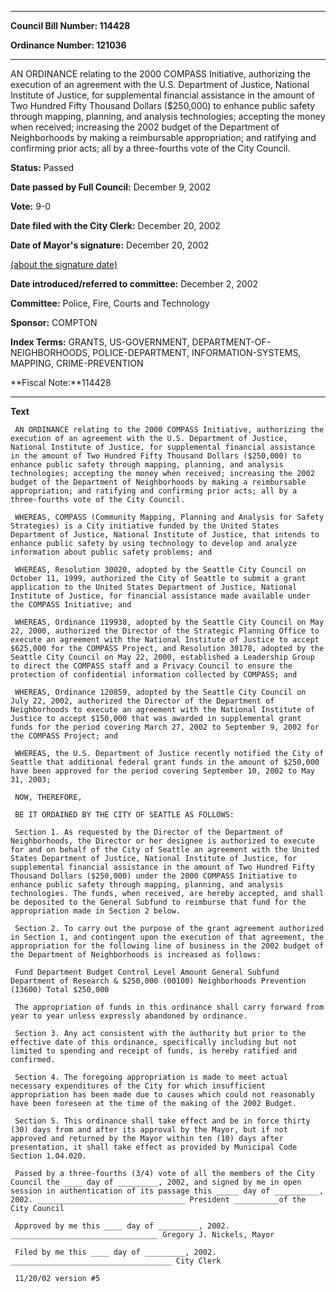 

********

**Council Bill Number: 114428**
   
**Ordinance Number: 121036**
********

 AN ORDINANCE relating to the 2000 COMPASS Initiative, authorizing the execution of an agreement with the U.S. Department of Justice, National Institute of Justice, for supplemental financial assistance in the amount of Two Hundred Fifty Thousand Dollars ($250,000) to enhance public safety through mapping, planning, and analysis technologies; accepting the money when received; increasing the 2002 budget of the Department of Neighborhoods by making a reimbursable appropriation; and ratifying and confirming prior acts; all by a three-fourths vote of the City Council.

**Status:** Passed
   
**Date passed by Full Council:** December 9, 2002
   
**Vote:** 9-0
   
**Date filed with the City Clerk:** December 20, 2002
   
**Date of Mayor's signature:** December 20, 2002
   
[(about the signature date)](/~public/approvaldate.htm)
   
   
   
**Date introduced/referred to committee:** December 2, 2002
   
**Committee:** Police, Fire, Courts and Technology
   
**Sponsor:** COMPTON
   
   
**Index Terms:** GRANTS, US-GOVERNMENT, DEPARTMENT-OF-NEIGHBORHOODS, POLICE-DEPARTMENT, INFORMATION-SYSTEMS, MAPPING, CRIME-PREVENTION

**Fiscal Note:**114428

********

**Text**
   
```
 AN ORDINANCE relating to the 2000 COMPASS Initiative, authorizing the execution of an agreement with the U.S. Department of Justice, National Institute of Justice, for supplemental financial assistance in the amount of Two Hundred Fifty Thousand Dollars ($250,000) to enhance public safety through mapping, planning, and analysis technologies; accepting the money when received; increasing the 2002 budget of the Department of Neighborhoods by making a reimbursable appropriation; and ratifying and confirming prior acts; all by a three-fourths vote of the City Council.

 WHEREAS, COMPASS (Community Mapping, Planning and Analysis for Safety Strategies) is a City initiative funded by the United States Department of Justice, National Institute of Justice, that intends to enhance public safety by using technology to develop and analyze information about public safety problems; and

 WHEREAS, Resolution 30020, adopted by the Seattle City Council on October 11, 1999, authorized the City of Seattle to submit a grant application to the United States Department of Justice, National Institute of Justice, for financial assistance made available under the COMPASS Initiative; and

 WHEREAS, Ordinance 119938, adopted by the Seattle City Council on May 22, 2000, authorized the Director of the Strategic Planning Office to execute an agreement with the National Institute of Justice to accept $625,000 for the COMPASS Project, and Resolution 30178, adopted by the Seattle City Council on May 22, 2000, established a Leadership Group to direct the COMPASS staff and a Privacy Council to ensure the protection of confidential information collected by COMPASS; and

 WHEREAS, Ordinance 120859, adopted by the Seattle City Council on July 22, 2002, authorized the Director of the Department of Neighborhoods to execute an agreement with the National Institute of Justice to accept $150,000 that was awarded in supplemental grant funds for the period covering March 27, 2002 to September 9, 2002 for the COMPASS Project; and

 WHEREAS, the U.S. Department of Justice recently notified the City of Seattle that additional federal grant funds in the amount of $250,000 have been approved for the period covering September 10, 2002 to May 31, 2003;

 NOW, THEREFORE,

 BE IT ORDAINED BY THE CITY OF SEATTLE AS FOLLOWS:

 Section 1. As requested by the Director of the Department of Neighborhoods, the Director or her designee is authorized to execute for and on behalf of the City of Seattle an agreement with the United States Department of Justice, National Institute of Justice, for supplemental financial assistance in the amount of Two Hundred Fifty Thousand Dollars ($250,000) under the 2000 COMPASS Initiative to enhance public safety through mapping, planning, and analysis technologies. The funds, when received, are hereby accepted, and shall be deposited to the General Subfund to reimburse that fund for the appropriation made in Section 2 below.

 Section 2. To carry out the purpose of the grant agreement authorized in Section 1, and contingent upon the execution of that agreement, the appropriation for the following line of business in the 2002 budget of the Department of Neighborhoods is increased as follows:

 Fund Department Budget Control Level Amount General Subfund Department of Research & $250,000 (00100) Neighborhoods Prevention (I3600) Total $250,000

 The appropriation of funds in this ordinance shall carry forward from year to year unless expressly abandoned by ordinance.

 Section 3. Any act consistent with the authority but prior to the effective date of this ordinance, specifically including but not limited to spending and receipt of funds, is hereby ratified and confirmed.

 Section 4. The foregoing appropriation is made to meet actual necessary expenditures of the City for which insufficient appropriation has been made due to causes which could not reasonably have been foreseen at the time of the making of the 2002 Budget.

 Section 5. This ordinance shall take effect and be in force thirty (30) days from and after its approval by the Mayor, but if not approved and returned by the Mayor within ten (10) days after presentation, it shall take effect as provided by Municipal Code Section 1.04.020.

 Passed by a three-fourths (3/4) vote of all the members of the City Council the ____ day of _________, 2002, and signed by me in open session in authentication of its passage this _____ day of __________, 2002. _________________________________ President __________of the City Council

 Approved by me this ____ day of _________, 2002. _________________________________ Gregory J. Nickels, Mayor

 Filed by me this ____ day of _________, 2002. ____________________________________ City Clerk

 11/20/02 version #5

```
